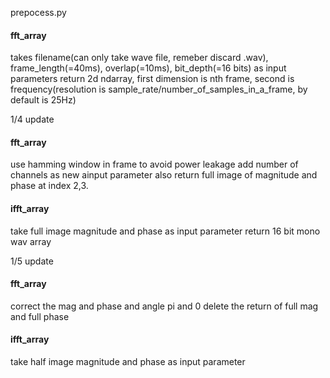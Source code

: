 prepocess.py

#### fft_array ####
takes filename(can only take wave file, remeber discard .wav), frame_length(=40ms), overlap(=10ms), bit_depth(=16 bits) as input parameters
return 2d ndarray, first dimension is nth frame, second is frequency(resolution is sample_rate/number_of_samples_in_a_frame, by default is 25Hz)


1/4 update
#### fft_array ####
use hamming window in frame to avoid power leakage
add number of channels as new ainput parameter
also return full image of magnitude and phase at index 2,3.

#### ifft_array ####
take full image magnitude and phase as input parameter
return 16 bit mono wav array

1/5 update

#### fft_array ####
correct the mag and phase and angle pi and 0
delete the return of full mag and full phase 

#### ifft_array ####
take half image magnitude and phase as input parameter